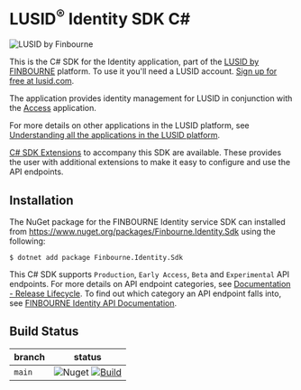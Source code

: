 # LUSID<sup>®</sup> Identity SDK C#
![LUSID by Finbourne](https://content.finbourne.com/LUSID_repo.png)

This is the C# SDK for the Identity application, part of the [LUSID by FINBOURNE](https://www.finbourne.com/lusid-technology) platform. To use it you'll need a LUSID account. [Sign up for free at lusid.com](https://www.lusid.com/app/signup).

The application provides identity management for LUSID in conjunction with the [Access](https://github.com/finbourne/access-sdk-csharp) application.

For more details on other applications in the LUSID platform, see [Understanding all the applications in the LUSID platform](https://support.lusid.com/knowledgebase/article/KA-01787/en-us).

[C# SDK Extensions](https://github.com/finbourne/identity-sdk-extensions-csharp) to accompany this SDK are available. These provides the user with additional extensions to make it easy to configure and use the API endpoints.

## Installation

The NuGet package for the FINBOURNE Identity service SDK can installed from https://www.nuget.org/packages/Finbourne.Identity.Sdk using the following:

```
$ dotnet add package Finbourne.Identity.Sdk
```

This C# SDK supports `Production`, `Early Access`, `Beta` and `Experimental` API endpoints. For more details on API endpoint categories, see [Documentation - Release Lifecycle](https://www.lusid.com/app/resources/documentation/lifecycle). To find out which category an API endpoint falls into, see [FINBOURNE Identity API Documentation](https://www.lusid.com/identity/swagger/index.html).

## Build Status 

| branch | status |
| --- | --- |
| `main` |  ![Nuget](https://img.shields.io/nuget/v/Finbourne.Identity.Sdk?color=blue) [![Build](https://github.com/finbourne/identity-sdk-csharp/actions/workflows/build.yaml/badge.svg?branch=master)](https://github.com/finbourne/identity-sdk-csharp/actions/workflows/build.yaml) |
